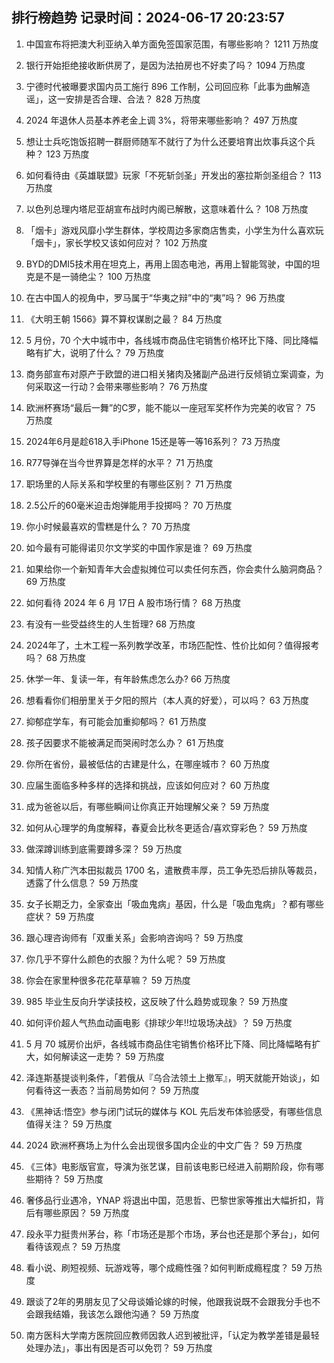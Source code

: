 
## 排行榜趋势 记录时间：2024-06-17 20:23:57
  
  1. 中国宣布将把澳大利亚纳入单方面免签国家范围，有哪些影响？ 1211 万热度
    
  2. 银行开始拒绝接收断供房了，是因为法拍房也不好卖了吗？ 1094 万热度
    
  3. 宁德时代被曝要求国内员工施行 896 工作制，公司回应称「此事为曲解造谣」，这一安排是否合理、合法？ 828 万热度
    
  4. 2024 年退休人员基本养老金上调 3%，将带来哪些影响？ 497 万热度
    
  5. 想让士兵吃饱饭招聘一群厨师随军不就行了为什么还要培育出炊事兵这个兵种？ 123 万热度
    
  6. 如何看待由《英雄联盟》玩家「不死斩剑圣」开发出的塞拉斯剑圣组合？ 113 万热度
    
  7. 以色列总理内塔尼亚胡宣布战时内阁已解散，这意味着什么？ 108 万热度
    
  8. 「烟卡」游戏风靡小学生群体，学校周边多家商店售卖，小学生为什么喜欢玩「烟卡」，家长学校又该如何应对？ 102 万热度
    
  9. BYD的DMI5技术用在坦克上，再用上固态电池，再用上智能驾驶，中国的坦克是不是一骑绝尘？ 100 万热度
    
  10. 在古中国人的视角中，罗马属于“华夷之辩”中的“夷”吗？ 96 万热度
    
  11. 《大明王朝 1566》算不算权谋剧之最？ 84 万热度
    
  12. 5 月份，70 个大中城市中，各线城市商品住宅销售价格环比下降、同比降幅略有扩大，说明了什么？ 79 万热度
    
  13. 商务部宣布对原产于欧盟的进口相关猪肉及猪副产品进行反倾销立案调查，为何采取这一行动？会带来哪些影响？ 76 万热度
    
  14. 欧洲杯赛场“最后一舞”的C罗，能不能以一座冠军奖杯作为完美的收官？ 75 万热度
    
  15. 2024年6月是趁618入手iPhone 15还是等一等16系列？ 73 万热度
    
  16. R77导弹在当今世界算是怎样的水平？ 71 万热度
    
  17. 职场里的人际关系和学校里的有哪些区别？ 71 万热度
    
  18. 2.5公斤的60毫米迫击炮弹能用手投掷吗？ 70 万热度
    
  19. 你小时候最喜欢的雪糕是什么？ 70 万热度
    
  20. 如今最有可能得诺贝尔文学奖的中国作家是谁？ 69 万热度
    
  21. 如果给你一个新知青年大会虚拟摊位可以卖任何东西，你会卖什么脑洞商品？ 69 万热度
    
  22. 如何看待 2024 年 6 月 17日 A 股市场行情？ 68 万热度
    
  23. 有没有一些受益终生的人生哲理? 68 万热度
    
  24. 2024年了，土木工程一系列教学改革，市场匹配性、性价比如何？值得报考吗？ 68 万热度
    
  25. 休学一年、复读一年，有年龄焦虑怎么办? 66 万热度
    
  26. 想看看你们相册里关于夕阳的照片（本人真的好爱），可以吗？ 63 万热度
    
  27. 抑郁症学车，有可能会加重抑郁吗？ 61 万热度
    
  28. 孩子因要求不能被满足而哭闹时怎么办？ 61 万热度
    
  29. 你所在省份，最被低估的古建是什么，在哪座城市？ 60 万热度
    
  30. 应届生面临多种多样的选择和挑战，应该如何应对？ 60 万热度
    
  31. 成为爸爸以后，有哪些瞬间让你真正开始理解父亲？ 59 万热度
    
  32. 如何从心理学的角度解释，春夏会比秋冬更适合/喜欢穿彩色？ 59 万热度
    
  33. 做深蹲训练到底需要蹲多深？ 59 万热度
    
  34. 知情人称广汽本田拟裁员 1700 名，遣散费丰厚，员工争先恐后排队等裁员，透露了什么信息？ 59 万热度
    
  35. 女子长期乏力，全家查出「吸血鬼病」基因，什么是「吸血鬼病」？都有哪些症状？ 59 万热度
    
  36. 跟心理咨询师有「双重关系」会影响咨询吗？ 59 万热度
    
  37. 你几乎不穿什么颜色的衣服？为什么呢？ 59 万热度
    
  38. 你会在家里种很多花花草草嘛？ 59 万热度
    
  39. 985 毕业生反向升学读技校，这反映了什么趋势或现象？ 59 万热度
    
  40. 如何评价超人气热血动画电影《排球少年!!垃圾场决战》？ 59 万热度
    
  41. 5 月 70 城房价出炉，各线城市商品住宅销售价格环比下降、同比降幅略有扩大，如何解读这一走势？ 59 万热度
    
  42. 泽连斯基提谈判条件，「若俄从『乌合法领土上撤军』，明天就能开始谈」，如何看待这一表态？当前局势如何？ 59 万热度
    
  43. 《黑神话:悟空》参与闭门试玩的媒体与 KOL 先后发布体验感受，有哪些信息值得关注？ 59 万热度
    
  44. 2024 欧洲杯赛场上为什么会出现很多国内企业的中文广告？ 59 万热度
    
  45. 《三体》电影版官宣，导演为张艺谋，目前该电影已经进入前期阶段，你有哪些期待？ 59 万热度
    
  46. 奢侈品行业遇冷，YNAP 将退出中国，范思哲、巴黎世家等推出大幅折扣，背后有哪些原因？ 59 万热度
    
  47. 段永平力挺贵州茅台，称「市场还是那个市场，茅台也还是那个茅台」，如何看待该观点？ 59 万热度
    
  48. 看小说、刷短视频、玩游戏等，哪个成瘾性强？如何判断成瘾程度？ 59 万热度
    
  49. 跟谈了2年的男朋友见了父母谈婚论嫁的时候，他跟我说既不会跟我分手也不会跟我结婚，我该怎么跟他沟通？ 59 万热度
    
  50. 南方医科大学南方医院回应教师因救人迟到被批评，「认定为教学差错是最轻处理办法」，事出有因是否可以免罚？ 59 万热度
    